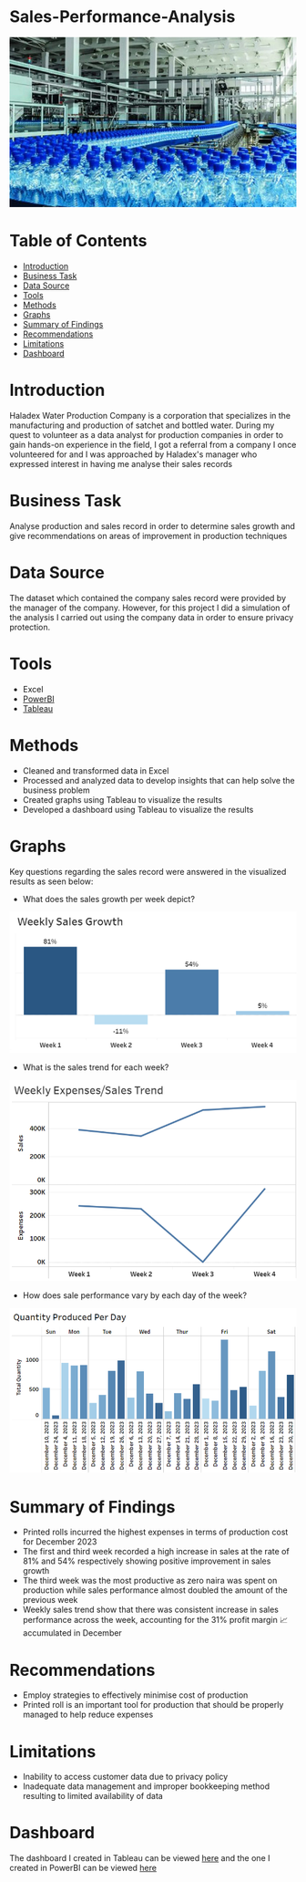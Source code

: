 # Sales-Performance-Analysis
![](Image.jpg)
# Table of Contents
- [Introduction](#introduction)
- [Business Task](#business-task)
- [Data Source](#data-source)
- [Tools](#tools)
- [Methods](#methods)
- [Graphs](#graphs)
- [Summary of Findings](#summary-of-findings)
- [Recommendations](#recommendation)
- [Limitations](#limitations)
- [Dashboard](#dashboard)
# Introduction
Haladex Water Production Company is a corporation that specializes in the manufacturing and production of satchet and bottled water. During my quest to volunteer as a data analyst for production companies in order to gain hands-on experience in the field, I got a referral from a company I once volunteered for and I was approached by Haladex's manager who expressed interest in having me analyse their sales records
# Business Task
Analyse production and sales record in order to determine sales growth and give recommendations on areas of improvement in production techniques
# Data Source
The dataset which contained the company sales record were provided by the manager of the company. However, for this project I did a simulation of the analysis I carried out using the company data in order to ensure privacy protection.
# Tools
- Excel
- [PowerBI](https://app.powerbi.com/view?r=eyJrIjoiMGRiNjVmMTQtNTM5Ni00YzZhLWI4NDEtZDUwZmNhYjYwMTE3IiwidCI6ImRmODY3OWNkLWE4MGUtNDVkOC05OWFjLWM4M2VkN2ZmOTVhMCJ9)
- [Tableau](https://public.tableau.com/app/profile/joy.johnson5229/viz/HaladexWaterProductionAnalysis/Dashboard1)
# Methods
- Cleaned and transformed data in Excel 
- Processed and analyzed data to develop insights that can help solve the business problem
- Created graphs using Tableau to visualize the results
- Developed a dashboard using Tableau to visualize the results 
# Graphs
Key questions regarding the sales record were answered in the visualized results as seen below:
* What does the sales growth per week depict?

![](Graph(2).png)

* What is the sales trend for each week?

![](Graph(3).png)

* How does sale performance vary by each day of the week?

![](Graph(1).png)









# Summary of Findings
- Printed rolls incurred the highest expenses in terms of production cost for December 2023
- The first and third week recorded a high increase in sales at the rate of 81% and 54% respectively showing positive improvement in sales growth
- The third week was the most productive as zero naira was spent on production while sales performance almost doubled the amount of the previous week
- Weekly sales trend show that there was consistent increase in sales performance across the week, accounting for the 31% profit margin 📈 accumulated in December
# Recommendations 
- Employ strategies to effectively minimise cost of production
- Printed roll is an important tool for production that should be properly managed to help reduce expenses
# Limitations
- Inability to access customer data due to privacy policy
- Inadequate data management and improper bookkeeping method resulting to limited availability of data
# Dashboard
The dashboard I created in Tableau can be viewed [here](https://public.tableau.com/app/profile/joy.johnson5229/viz/HaladexWaterProductionAnalysis/Dashboard1) and the one I created in PowerBI can be viewed [here](https://app.powerbi.com/view?r=eyJrIjoiMGRiNjVmMTQtNTM5Ni00YzZhLWI4NDEtZDUwZmNhYjYwMTE3IiwidCI6ImRmODY3OWNkLWE4MGUtNDVkOC05OWFjLWM4M2VkN2ZmOTVhMCJ9)
